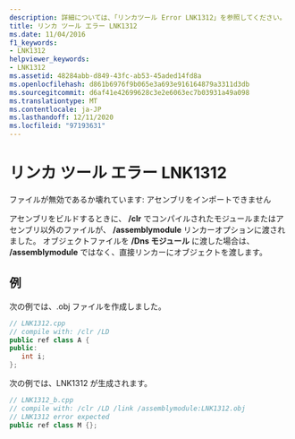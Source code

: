 ```yaml
---
description: 詳細については、「リンカツール Error LNK1312」を参照してください。
title: リンカ ツール エラー LNK1312
ms.date: 11/04/2016
f1_keywords:
- LNK1312
helpviewer_keywords:
- LNK1312
ms.assetid: 48284abb-d849-43fc-ab53-45aded14fd8a
ms.openlocfilehash: d861b6976f9b065e3a693e916164879a3311d3db
ms.sourcegitcommit: d6af41e42699628c3e2e6063ec7b03931a49a098
ms.translationtype: MT
ms.contentlocale: ja-JP
ms.lasthandoff: 12/11/2020
ms.locfileid: "97193631"
---
```

# <a name="linker-tools-error-lnk1312"></a>リンカ ツール エラー LNK1312

ファイルが無効であるか壊れています: アセンブリをインポートできません

アセンブリをビルドするときに、 **/clr** でコンパイルされたモジュールまたはアセンブリ以外のファイルが、 **/assemblymodule** リンカーオプションに渡されました。  オブジェクトファイルを **/Dns モジュール** に渡した場合は、 **/assemblymodule** ではなく、直接リンカーにオブジェクトを渡します。

## <a name="examples"></a>例

次の例では、.obj ファイルを作成しました。

```cpp
// LNK1312.cpp
// compile with: /clr /LD
public ref class A {
public:
   int i;
};
```

次の例では、LNK1312 が生成されます。

```cpp
// LNK1312_b.cpp
// compile with: /clr /LD /link /assemblymodule:LNK1312.obj
// LNK1312 error expected
public ref class M {};
```
